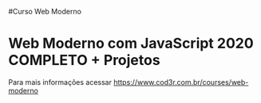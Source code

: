 #Curso Web Moderno 
# Web Moderno com JavaScript 2020 COMPLETO + Projetos

Para mais informações acessar https://www.cod3r.com.br/courses/web-moderno
